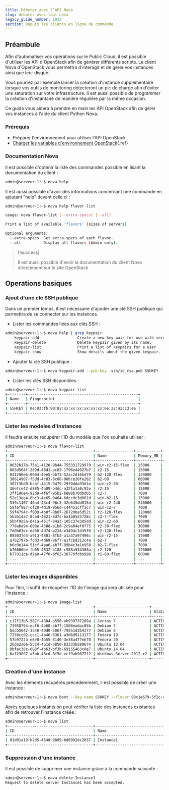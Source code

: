 ```yaml
---
title: Débuter avec l’API Nova
slug: debuter-avec-lapi-nova
legacy_guide_number: 1935
section: Depuis les clients en ligne de commande
---
```



## Préambule
Afin d'automatiser vos opérations sur le Public Cloud, il est possible d'utiliser les API d'OpenStack afin de générer différents scripts. Le client Nova d'OpenStack vous permettra d'interagir et de gérer vos instances ainsi que leur disque.

Vous pourrez par exemple lancer la création d'instance supplémentaire lorsque vos outils de monitoring détecteront un pic de charge afin d'éviter une saturation sur votre infrastructure. Il est aussi possible de programmer la création d'instantané de manière régulière par la même occasion.

Ce guide vous aidera à prendre en main les API OpenStack afin de gérer vos instances à l'aide du client Python Nova.


### Prérequis
- Préparer l'environnement pour utiliser l'API OpenStack []({legacy}1781)
- [Charger les variables d'environnement OpenStack]({legacy}1852){.ref}


### Documentation Nova
Il est possible d'obtenir la liste des commandes possible en lisant la documentation du client :


```bash
admin@serveur-1:~$ nova help
```

Il est aussi possible d'avoir des informations concernant une commande en ajoutant "help" devant celle ci :


```bash
admin@serveur-1:~$ nova help flavor-list

usage: nova flavor-list [--extra-specs] [--all]

Print a list of available 'flavors' (sizes of servers).

Optional arguments:
  --extra-specs  Get extra-specs of each flavor.
  --all          Display all flavors (Admin only).
```



> [!success]
>
> Il est aussi possible d'avoir la documentation du client Nova directement sur le
> site OpenStack
> 


## Operations basiques

### Ajout d'une cle SSH publique
Dans un premier temps, il est nécessaire d'ajouter une clé SSH publique qui permettra de se connecter sur les instances.

- Lister les commandes liées aux clés SSH :

```bash
admin@serveur-1:~$ nova help | grep keypair
    keypair-add                 Create a new key pair for use with servers.
    keypair-delete              Delete keypair given by its name.
    keypair-list                Print a list of keypairs for a user
    keypair-show                Show details about the given keypair.
```

- Ajouter la clé SSH publique :

```bash
admin@serveur-1:~$ nova keypair-add --pub-key .ssh/id_rsa.pub SSHKEY
```

- Lister les clés SSH disponibles :

```bash
admin@serveur-1:~$ nova keypair-list
+--------+-------------------------------------------------+
| Name   | Fingerprint                                     |
+--------+-------------------------------------------------+
| SSHKEY | 0e:93:fb:90:82:xx:xx:xx:xx:xx:xx:6e:22:42:c3:ea |
+--------+-------------------------------------------------+
```



### Lister les modeles d'instances
Il faudra ensuite récupérer l'ID du modèle que l'on souhaite utiliser :


```bash
admin@serveur-1:~$ nova flavor-list
+--------------------------------------+-----------------+-----------+------+-----------+------+-------+-------------+-----------+
| ID                                   | Name            | Memory_MB | Disk | Ephemeral | Swap | VCPUs | RXTX_Factor | Is_Public |
+--------------------------------------+-----------------+-----------+------+-----------+------+-------+-------------+-----------+
| 0032b17b-75a1-4120-9b44-755331729979 | win-r2-15-flex  | 15000     | 50   | 0         |      | 2     | 1.0         | True      |
| 003d504f-289d-48d1-ac83-1796e44927b7 | c2-15           | 15000     | 100  | 0         |      | 4     | 1.0         | True      |
| 021296e6-0004-4ee5-bb73-52ac2d16bd79 | b2-120-flex     | 120000    | 50   | 0         |      | 32    | 1.0         | True      |
| 30614907-f5dd-4c83-8c08-986ce20fe282 | b2-60           | 60000     | 400  | 0         |      | 16    | 1.0         | True      |
| 307f3bd0-bcaf-4415-9479-29f0dda9381e | win-c2-30       | 30000     | 200  | 0         |      | 8     | 1.0         | True      |
| 36efce42-d885-4a09-b4dc-a321a1a0c92e | r2-15           | 15000     | 50   | 0         |      | 2     | 1.0         | True      |
| 3ff106e4-92d9-4f6f-95b2-be88b70dbd05 | c2-7            | 7000      | 50   | 0         |      | 2     | 1.0         | True      |
| 52e13ee4-8bc3-4e65-9464-6dccdc3d861d | win-b2-15       | 15000     | 100  | 0         |      | 4     | 1.0         | True      |
| 539c1407-46a4-43c4-96c3-32e645dd815d | win-r2-240      | 240000    | 400  | 0         |      | 16    | 1.0         | True      |
| 58fef987-cf20-4d19-956d-c44451cff1c7 | win-c2-7        | 7000      | 50   | 0         |      | 2     | 1.0         | True      |
| 59f4794c-f909-4b8f-8b07-26720ba5d521 | r2-120-flex     | 120000    | 50   | 0         |      | 8     | 1.0         | True      |
| 5b3b14a7-8cad-4821-8d7c-ba1b0525728c | c2-7-flex       | 7000      | 50   | 0         |      | 2     | 1.0         | True      |
| 5bbf9a5a-041a-451f-84a3-105c37e385dd | win-c2-60       | 60000     | 400  | 0         |      | 16    | 1.0         | True      |
| 778aba94-608e-438d-a1b8-2c9a04ef6f75 | r2-30-flex      | 30000     | 50   | 0         |      | 2     | 1.0         | True      |
| 7d0b03ec-ed60-4d74-a224-e3494c1d39f0 | c2-120-flex     | 120000    | 50   | 0         |      | 32    | 1.0         | True      |
| 88503fd4-a913-4801-8fb3-a1a37a97496c | win-r2-15       | 15000     | 50   | 0         |      | 2     | 1.0         | True      |
| a762797b-fcd3-4d69-86f7-a1fcbd313c4a | b2-7            | 7000      | 50   | 0         |      | 2     | 1.0         | True      |
| b6c0e144-51cf-4aa6-ab7f-99b4c3a1e958 | b2-7-flex       | 7000      | 50   | 0         |      | 2     | 1.0         | True      |
| b76066de-fb05-4832-b188-c958a534380a | r2-120          | 120000    | 200  | 0         |      | 8     | 1.0         | True      |
| b77011ce-d7a0-47f0-bf63-38770fcb0998 | r2-60-flex      | 60000     | 50   | 0         |      | 4     | 1.0         | True      |
| ...                                  | ...             | ...       | ..   | ...       |      | ...   | ...         | ...       |
+--------------------------------------+-----------------+-----------+------+-----------+------+-------+-------------+-----------+
```


### Lister les images disponibles
Pour finir, il suffit de récupérer l'ID de l'image qui sera utilisée pour l'instance :


```bash
admin@serveur-1:~$ nova image-list
+--------------------------------------+------------------------+--------+--------+
| ID                                   | Name                   | Status | Server |
+--------------------------------------+------------------------+--------+--------+
| c17f13b5-587f-4304-b550-eb939737289a | Centos 7               | ACTIVE |        |
| 73958794-ecf6-4e68-ab7f-1506eadac05b | Debian 7               | ACTIVE |        |
| bdcb5042-3548-40d0-b06f-79551d3b4377 | Debian 8               | ACTIVE |        |
| 7250cc02-ccc1-4a46-8361-a3d6d9113177 | Fedora 19              | ACTIVE |        |
| 57b9722a-e6e8-4a55-8146-3e36a477eb78 | Fedora 20              | ACTIVE |        |
| 3bda2a66-5c24-4b1d-b850-83333b580674 | Ubuntu 12.04           | ACTIVE |        |
| 9bfac38c-688f-4b63-bf3b-69155463c0e7 | Ubuntu 14.04           | ACTIVE |        |
| 6a123897-a5bb-46cd-8f5d-ecf9ab9877f2 | Windows-Server-2012-r2 | ACTIVE |        |
+--------------------------------------+------------------------+--------+--------+
```


### Creation d'une instance
Avec les éléments récupérés précédemment, il est possible de créer une instance :


```bash
admin@serveur-1:~$ nova boot --key-name SSHKEY --flavor 98c1e679-5f2c-4069-b4da-4a4f7179b758 --image bdcb5042-3548-40d0-b06f-79551d3b4377 Instance1
```

Après quelques instants on peut vérifier la liste des instances existantes afin de retrouver l'instance créée :


```bash
admin@serveur-1:~$ nova list
+--------------------------------------+----------------------------------------+--------+------------+-------------+-------------------------+
| ID                                   | Name                                   | Status | Task State | Power State | Networks                |
+--------------------------------------+----------------------------------------+--------+------------+-------------+-------------------------+
| 81d01a19-b2d5-454d-98d9-bd8992ec2037 | Instance1                              | ACTIVE | -          | Running     | Ext-Net=149.xxx.xxx.192 |
+--------------------------------------+----------------------------------------+--------+------------+-------------+-------------------------+
```


### Suppression d'une instance
Il est possible de supprimer une instance grâce à la commande suivante :


```bash
admin@serveur-1:~$ nova delete Instance1
Request to delete server Instance1 has been accepted.
```